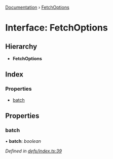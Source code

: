 [Documentation](../README.md) › [FetchOptions](fetchoptions.md)

# Interface: FetchOptions

## Hierarchy

* **FetchOptions**

## Index

### Properties

* [batch](fetchoptions.md#batch)

## Properties

###  batch

• **batch**: *boolean*

*Defined in [defs/index.ts:39](https://github.com/badbatch/graphql-box/blob/4864259/packages/fetch-manager/src/defs/index.ts#L39)*
